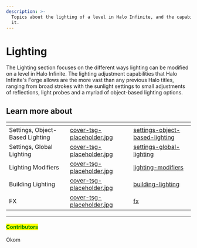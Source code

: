 ```yaml
---
description: >-
  Topics about the lighting of a level in Halo Infinite, and the capabilities of
  it.
---
```


# Lighting

The Lighting section focuses on the different ways lighting can be modified on a level in Halo Infinite. The lighting adjustment capabilities that Halo Infinite's Forge allows are the more vast than any previous Halo titles, ranging from broad strokes with the sunlight settings to small adjustments of reflections, light probes and a myriad of object-based lighting options.



## Learn more about

<table data-view="cards"><thead><tr><th></th><th data-hidden data-card-cover data-type="files"></th><th data-hidden data-card-target data-type="content-ref"></th></tr></thead><tbody><tr><td>Settings, Object-Based Lighting</td><td><a href="../../.gitbook/assets/cover-tsg-placeholder.jpg">cover-tsg-placeholder.jpg</a></td><td><a href="settings-object-based-lighting/">settings-object-based-lighting</a></td></tr><tr><td>Settings, Global Lighting</td><td><a href="../../.gitbook/assets/cover-tsg-placeholder.jpg">cover-tsg-placeholder.jpg</a></td><td><a href="settings-global-lighting/">settings-global-lighting</a></td></tr><tr><td>Lighting Modifiers</td><td><a href="../../.gitbook/assets/cover-tsg-placeholder.jpg">cover-tsg-placeholder.jpg</a></td><td><a href="lighting-modifiers/">lighting-modifiers</a></td></tr><tr><td>Building Lighting</td><td><a href="../../.gitbook/assets/cover-tsg-placeholder.jpg">cover-tsg-placeholder.jpg</a></td><td><a href="building-lighting/">building-lighting</a></td></tr><tr><td>FX</td><td><a href="../../.gitbook/assets/cover-tsg-placeholder.jpg">cover-tsg-placeholder.jpg</a></td><td><a href="fx/">fx</a></td></tr></tbody></table>



***

#### <mark style="color:green;">Contributors</mark>

Okom
